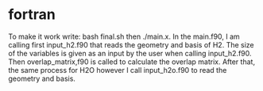 # fortran


To make it work write: bash final.sh then ./main.x.
In the main.f90, I am calling first input_h2.f90 that reads the geometry and basis of H2. 
The size of the variables is given as an input by the user when calling input_h2.f90.
Then overlap_matrix,f90 is called to calculate the overlap matrix. 
After that, the same process for H2O however I call input_h2o.f90 to read the geometry and basis.
